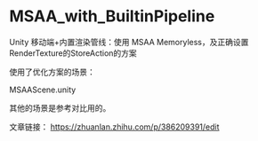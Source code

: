 # MSAA_with_BuiltinPipeline
Unity 移动端+内置渲染管线：使用 MSAA Memoryless，及正确设置RenderTexture的StoreAction的方案

使用了优化方案的场景：

MSAAScene.unity

其他的场景是参考对比用的。

文章链接：
https://zhuanlan.zhihu.com/p/386209391/edit

